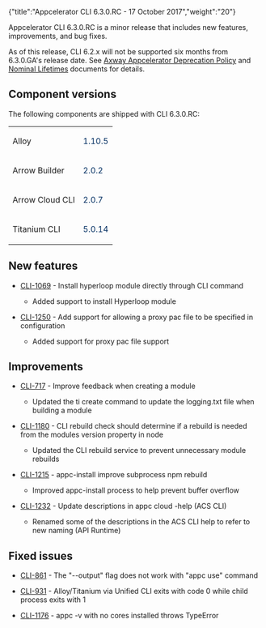 {"title":"Appcelerator CLI 6.3.0.RC - 17 October 2017","weight":"20"}

Appcelerator CLI 6.3.0.RC is a minor release that includes new features, improvements, and bug fixes.

As of this release, CLI 6.2.x will not be supported six months from 6.3.0.GA's release date. See [Axway Appcelerator Deprecation Policy](/docs/appc/AMPLIFY_Appcelerator_Services_Overview/Axway_Appcelerator_Deprecation_Policy/) and [Nominal Lifetimes](/docs/appc/AMPLIFY_Appcelerator_Services_Overview/Axway_Appcelerator_Product_Lifecycle/#nominal-lifetimes) documents for details.

## Component versions

The following components are shipped with CLI 6.3.0.RC:

<table class="confluenceTable"><thead class=""></thead><tfoot class=""></tfoot><tbody><tr><td class="confluenceTd" rowspan="1" colspan="1"><p>Alloy</p></td><td class="confluenceTd" rowspan="1" colspan="1"><p><span style="color: #032f62;">1.10.5</span></p></td></tr><tr><td class="confluenceTd" rowspan="1" colspan="1"><p>Arrow Builder</p></td><td class="confluenceTd" rowspan="1" colspan="1"><p><span style="color: #032f62;">2.0.2</span></p></td></tr><tr><td class="confluenceTd" rowspan="1" colspan="1"><p>Arrow Cloud CLI</p></td><td class="confluenceTd" rowspan="1" colspan="1"><p><span style="color: #032f62;">2.0.7</span></p></td></tr><tr><td class="confluenceTd" rowspan="1" colspan="1"><p>Titanium CLI</p></td><td class="confluenceTd" rowspan="1" colspan="1"><p><span style="color: #032f62;">5.0.14</span></p></td></tr></tbody></table>

## New features

* [CLI-1069](https://jira.appcelerator.org/browse/CLI-1069) - Install hyperloop module directly through CLI command

    * Added support to install Hyperloop module

* [CLI-1250](https://jira.appcelerator.org/browse/CLI-1250) - Add support for allowing a proxy pac file to be specified in configuration

    * Added support for proxy pac file support

## Improvements

* [CLI-717](https://jira.appcelerator.org/browse/CLI-717) - Improve feedback when creating a module

    * Updated the ti create command to update the logging.txt file when building a module

* [CLI-1180](https://jira.appcelerator.org/browse/CLI-1180) - CLI rebuild check should determine if a rebuild is needed from the modules version property in node

    * Updated the CLI rebuild service to prevent unnecessary module rebuilds

* [CLI-1215](https://jira.appcelerator.org/browse/CLI-1215) - appc-install improve subprocess npm rebuild

    * Improved appc-install process to help prevent buffer overflow

* [CLI-1232](https://jira.appcelerator.org/browse/CLI-1232) - Update descriptions in appc cloud -help (ACS CLI)

    * Renamed some of the descriptions in the ACS CLI help to refer to new naming (API Runtime)

## Fixed issues

* [CLI-861](https://jira.appcelerator.org/browse/CLI-861) - The "--output" flag does not work with "appc use" command

* [CLI-931](https://jira.appcelerator.org/browse/CLI-931) - Alloy/Titanium via Unified CLI exits with code 0 while child process exits with 1

* [CLI-1176](https://jira.appcelerator.org/browse/CLI-1176) - appc -v with no cores installed throws TypeError
